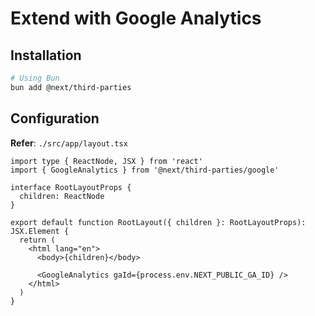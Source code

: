 # Extend with Google Analytics

## Installation

```sh
# Using Bun
bun add @next/third-parties
```

## Configuration

**Refer**: `./src/app/layout.tsx`

```tsx
import type { ReactNode, JSX } from 'react'
import { GoogleAnalytics } from '@next/third-parties/google'

interface RootLayoutProps {
  children: ReactNode
}

export default function RootLayout({ children }: RootLayoutProps): JSX.Element {
  return (
    <html lang="en">
      <body>{children}</body>

      <GoogleAnalytics gaId={process.env.NEXT_PUBLIC_GA_ID} />
    </html>
  )
}
```
